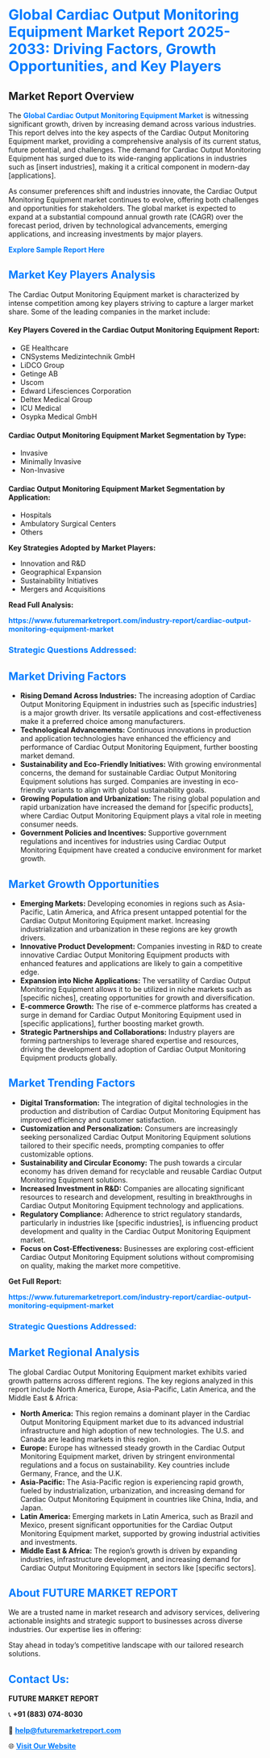 <h1 style="color: #007BFF;">Global Cardiac Output Monitoring Equipment Market Report 2025-2033: Driving Factors, Growth Opportunities, and Key Players</h1>

<section id="overview">
<h2>Market Report Overview</h2>
<p>The <a href="https://www.futuremarketreport.com/industry-report/cardiac-output-monitoring-equipment-market" style="color: #007BFF; text-decoration: none;"><strong>Global Cardiac Output Monitoring Equipment Market</strong></a> is witnessing significant growth, driven by increasing demand across various industries. This report delves into the key aspects of the Cardiac Output Monitoring Equipment market, providing a comprehensive analysis of its current status, future potential, and challenges. The demand for Cardiac Output Monitoring Equipment has surged due to its wide-ranging applications in industries such as [insert industries], making it a critical component in modern-day [applications].</p>
<p>As consumer preferences shift and industries innovate, the Cardiac Output Monitoring Equipment market continues to evolve, offering both challenges and opportunities for stakeholders. The global market is expected to expand at a substantial compound annual growth rate (CAGR) over the forecast period, driven by technological advancements, emerging applications, and increasing investments by major players.</p>
</section>

<section id="overview">
<p><a href="https://www.futuremarketreport.com/request-sample/reportId=77868" style="color: #007BFF; text-decoration: none;"><strong>Explore Sample Report Here</strong></a></p>
</section>

<section id="key-players">
<h2 style="color: #007BFF;">Market Key Players Analysis</h2>
<p>The Cardiac Output Monitoring Equipment market is characterized by intense competition among key players striving to capture a larger market share. Some of the leading companies in the market include:</p>
<h4>Key Players Covered in the Cardiac Output Monitoring Equipment Report:</h4>
<ul><li>GE Healthcare</li><li>CNSystems Medizintechnik GmbH</li><li>LiDCO Group</li><li>Getinge AB</li><li>Uscom</li><li>Edward Lifesciences Corporation</li><li>Deltex Medical Group</li><li>ICU Medical</li><li>Osypka Medical GmbH</li></ul>
<h4>Cardiac Output Monitoring Equipment Market Segmentation by Type:</h4>
<ul><li>Invasive</li><li>Minimally Invasive</li><li>Non-Invasive</li></ul>

<h4>Cardiac Output Monitoring Equipment Market Segmentation by Application:</h4>
<ul><li>Hospitals</li><li>Ambulatory Surgical Centers</li><li>Others</li></ul>
<p><strong>Key Strategies Adopted by Market Players:</strong></p>
<ul>
<li>Innovation and R&D</li>
<li>Geographical Expansion</li>
<li>Sustainability Initiatives</li>
<li>Mergers and Acquisitions</li>
</ul>
</section>

<section>
<p><strong>Read Full Analysis: </strong></p><a href="https://www.futuremarketreport.com/industry-report/cardiac-output-monitoring-equipment-market" style="color: #007BFF; text-decoration: none;"><strong>https://www.futuremarketreport.com/industry-report/cardiac-output-monitoring-equipment-market</strong></a>
<h3 style="color: #007BFF;">Strategic Questions Addressed:</h3>
</section>

<section id="driving-factors">
<h2 style="color: #007BFF;">Market Driving Factors</h2>
<ul>
<li><strong>Rising Demand Across Industries:</strong> The increasing adoption of Cardiac Output Monitoring Equipment in industries such as [specific industries] is a major growth driver. Its versatile applications and cost-effectiveness make it a preferred choice among manufacturers.</li>
<li><strong>Technological Advancements:</strong> Continuous innovations in production and application technologies have enhanced the efficiency and performance of Cardiac Output Monitoring Equipment, further boosting market demand.</li>
<li><strong>Sustainability and Eco-Friendly Initiatives:</strong> With growing environmental concerns, the demand for sustainable Cardiac Output Monitoring Equipment solutions has surged. Companies are investing in eco-friendly variants to align with global sustainability goals.</li>
<li><strong>Growing Population and Urbanization:</strong> The rising global population and rapid urbanization have increased the demand for [specific products], where Cardiac Output Monitoring Equipment plays a vital role in meeting consumer needs.</li>
<li><strong>Government Policies and Incentives:</strong> Supportive government regulations and incentives for industries using Cardiac Output Monitoring Equipment have created a conducive environment for market growth.</li>
</ul>
</section>

<section id="growth-opportunities">
<h2 style="color: #007BFF;">Market Growth Opportunities</h2>
<ul>
<li><strong>Emerging Markets:</strong> Developing economies in regions such as Asia-Pacific, Latin America, and Africa present untapped potential for the Cardiac Output Monitoring Equipment market. Increasing industrialization and urbanization in these regions are key growth drivers.</li>
<li><strong>Innovative Product Development:</strong> Companies investing in R&D to create innovative Cardiac Output Monitoring Equipment products with enhanced features and applications are likely to gain a competitive edge.</li>
<li><strong>Expansion into Niche Applications:</strong> The versatility of Cardiac Output Monitoring Equipment allows it to be utilized in niche markets such as [specific niches], creating opportunities for growth and diversification.</li>
<li><strong>E-commerce Growth:</strong> The rise of e-commerce platforms has created a surge in demand for Cardiac Output Monitoring Equipment used in [specific applications], further boosting market growth.</li>
<li><strong>Strategic Partnerships and Collaborations:</strong> Industry players are forming partnerships to leverage shared expertise and resources, driving the development and adoption of Cardiac Output Monitoring Equipment products globally.</li>
</ul>
</section>

<section id="trending-factors">
<h2 style="color: #007BFF;">Market Trending Factors</h2>
<ul>
<li><strong>Digital Transformation:</strong> The integration of digital technologies in the production and distribution of Cardiac Output Monitoring Equipment has improved efficiency and customer satisfaction.</li>
<li><strong>Customization and Personalization:</strong> Consumers are increasingly seeking personalized Cardiac Output Monitoring Equipment solutions tailored to their specific needs, prompting companies to offer customizable options.</li>
<li><strong>Sustainability and Circular Economy:</strong> The push towards a circular economy has driven demand for recyclable and reusable Cardiac Output Monitoring Equipment solutions.</li>
<li><strong>Increased Investment in R&D:</strong> Companies are allocating significant resources to research and development, resulting in breakthroughs in Cardiac Output Monitoring Equipment technology and applications.</li>
<li><strong>Regulatory Compliance:</strong> Adherence to strict regulatory standards, particularly in industries like [specific industries], is influencing product development and quality in the Cardiac Output Monitoring Equipment market.</li>
<li><strong>Focus on Cost-Effectiveness:</strong> Businesses are exploring cost-efficient Cardiac Output Monitoring Equipment solutions without compromising on quality, making the market more competitive.</li>
</ul>
</section>

<section>
<p><strong>Get Full Report: </strong></p><a href="https://www.futuremarketreport.com/industry-report/cardiac-output-monitoring-equipment-market" style="color: #007BFF; text-decoration: none;"><strong>https://www.futuremarketreport.com/industry-report/cardiac-output-monitoring-equipment-market</strong></a>
<h3 style="color: #007BFF;">Strategic Questions Addressed:</h3>
</section>


<section id="regional-analysis">
<h2 style="color: #007BFF;">Market Regional Analysis</h2>
<p>The global Cardiac Output Monitoring Equipment market exhibits varied growth patterns across different regions. The key regions analyzed in this report include North America, Europe, Asia-Pacific, Latin America, and the Middle East & Africa:</p>
<ul>
<li><strong>North America:</strong> This region remains a dominant player in the Cardiac Output Monitoring Equipment market due to its advanced industrial infrastructure and high adoption of new technologies. The U.S. and Canada are leading markets in this region.</li>
<li><strong>Europe:</strong> Europe has witnessed steady growth in the Cardiac Output Monitoring Equipment market, driven by stringent environmental regulations and a focus on sustainability. Key countries include Germany, France, and the U.K.</li>
<li><strong>Asia-Pacific:</strong> The Asia-Pacific region is experiencing rapid growth, fueled by industrialization, urbanization, and increasing demand for Cardiac Output Monitoring Equipment in countries like China, India, and Japan.</li>
<li><strong>Latin America:</strong> Emerging markets in Latin America, such as Brazil and Mexico, present significant opportunities for the Cardiac Output Monitoring Equipment market, supported by growing industrial activities and investments.</li>
<li><strong>Middle East & Africa:</strong> The region’s growth is driven by expanding industries, infrastructure development, and increasing demand for Cardiac Output Monitoring Equipment in sectors like [specific sectors].</li>
</ul>
</section>

<footer>
<h2 style="color: #007BFF;">About FUTURE MARKET REPORT</h2>
<p>We are a trusted name in market research and advisory services, delivering actionable insights and strategic support to businesses across diverse industries. Our expertise lies in offering:</p>

<p>Stay ahead in today’s competitive landscape with our tailored research solutions.</p>

<h2 style="color: #007BFF;">Contact Us:</h2>
<p><strong>FUTURE MARKET REPORT</strong></p>
<p>📞 <strong>+91 (883) 074-8030</strong></p>
<p>📧 <strong><a href="mailto:help@futuremarketreport.com" style="color: #007BFF;">help@futuremarketreport.com</a></strong></p>
<p>🌐 <strong><a href="https://www.futuremarketreport.com/" style="color: #007BFF;">Visit Our Website</a></strong></p>
</footer>